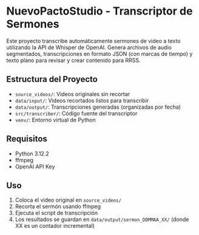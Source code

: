 # NuevoPactoStudio - Transcriptor de Sermones

Este proyecto transcribe automáticamente sermones de video a texto utilizando la API de Whisper de OpenAI. Genera archivos de audio segmentados, transcripciones en formato JSON (con marcas de tiempo) y texto plano para revisar y crear contenido para RRSS.

## Estructura del Proyecto

- `source_videos/`: Videos originales sin recortar
- `data/input/`: Videos recortados listos para transcribir
- `data/output/`: Transcripciones generadas (organizadas por fecha)
- `src/transcriber/`: Código fuente del transcriptor
- `venv/`: Entorno virtual de Python

## Requisitos

- Python 3.12.2
- ffmpeg
- OpenAI API Key

## Uso

1. Coloca el video original en `source_videos/`
2. Recorta el sermón usando ffmpeg
3. Ejecuta el script de transcripción
4. Los resultados se guardan en `data/output/sermon_DDMMAA_XX/` (donde XX es un contador incremental)
